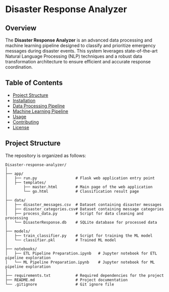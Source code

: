 # Disaster Response Analyzer

## Overview
The **Disaster Response Analyzer** is an advanced data processing and machine learning pipeline designed to classify and prioritize emergency messages during disaster events. This system leverages state-of-the-art Natural Language Processing (NLP) techniques and a robust data transformation architecture to ensure efficient and accurate response coordination.

## Table of Contents
- [Project Structure](#project-structure)
- [Installation](#installation)
- [Data Processing Pipeline](#data-processing-pipeline)
- [Machine Learning Pipeline](#machine-learning-pipeline)
- [Usage](#usage)
- [Contributing](#contributing)
- [License](#license)

## Project Structure
The repository is organized as follows:

```plaintext
Disaster-response-analyzer/
│
├── app/
│   ├── run.py                 # Flask web application entry point
│   ├── templates/
│       ├── master.html        # Main page of the web application
│       └── go.html            # Classification result page
│
├── data/
│   ├── disaster_messages.csv  # Dataset containing disaster messages
│   ├── disaster_categories.csv# Dataset containing message categories
│   ├── process_data.py        # Script for data cleaning and processing
│   └── DisasterResponse.db    # SQLite database for processed data
│
├── models/
│   ├── train_classifier.py    # Script for training the ML model
│   └── classifier.pkl         # Trained ML model
│
├── notebooks/
│   ├── ETL Pipeline Preparation.ipynb   # Jupyter notebook for ETL pipeline exploration
│   └── ML Pipeline Preparation.ipynb    # Jupyter notebook for ML pipeline exploration
│
├── requirements.txt           # Required dependencies for the project
├── README.md                  # Project documentation
└── .gitignore                 # Git ignore file


